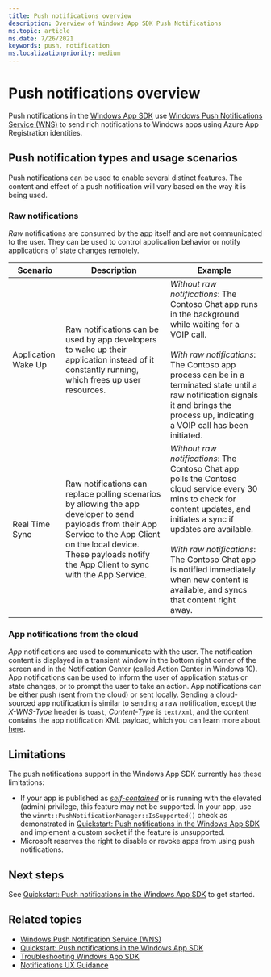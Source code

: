 ```yaml
---
title: Push notifications overview
description: Overview of Windows App SDK Push Notifications
ms.topic: article
ms.date: 7/26/2021
keywords: push, notification
ms.localizationpriority: medium
---
```


# Push notifications overview

Push notifications in the [Windows App SDK](../../index.md) use [Windows Push Notifications Service (WNS)](https://aka.ms/wns) to send rich notifications to Windows apps using Azure App Registration identities.

## Push notification types and usage scenarios

Push notifications can be used to enable several distinct features. The content and effect of a push notification will vary based on the way it is being used.

### Raw notifications

*Raw* notifications are consumed by the app itself and are not communicated to the user. They can be used to control application behavior or notify applications of state changes remotely.

| Scenario | Description  | Example |
|----------|--------------|---------|
| Application Wake Up | Raw notifications can be used by app developers to wake up their application instead of it constantly running, which frees up user resources. | *Without raw notifications*: The Contoso Chat app runs in the background while waiting for a VOIP call.<br/><br/>*With raw notifications*: The Contoso app process can be in a terminated state until a raw notification signals it and brings the process up, indicating a VOIP call has been initiated.
| Real Time Sync | Raw notifications can replace polling scenarios by allowing the app developer to send payloads from their App Service to the App Client on the local device. These payloads notify the App Client to sync with the App Service. | *Without raw notifications*: The Contoso Chat app polls the Contoso cloud service every 30 mins to check for content updates, and initiates a sync if updates are available.<br/><br/>*With raw notifications*: The Contoso Chat app is notified immediately when new content is available, and syncs that content right away.

### App notifications from the cloud

*App* notifications are used to communicate with the user. The notification content is displayed in a transient window in the bottom right corner of the screen and in the Notification Center (called Action Center in Windows 10). App notifications can be used to inform the user of application status or state changes, or to prompt the user to take an action. App notifications can be either push (sent from the cloud) or sent locally. Sending a cloud-sourced app notification is similar to sending a raw notification, except the *X-WNS-Type* header is `toast`, *Content-Type* is `text/xml`, and the content contains the app notification XML payload, which you can learn more about [here](../app-notifications/app-notifications-quickstart.md).

## Limitations

The push notifications support in the Windows App SDK currently has these limitations:

- If your app is published as [*self-contained*](../../../package-and-deploy/self-contained-deploy/deploy-self-contained-apps.md) or is running with the elevated (admin) privilege, this feature may not be supported. In your app, use the `winrt::PushNotificationManager::IsSupported()` check as demonstrated in [Quickstart: Push notifications in the Windows App SDK](push-quickstart.md) and implement a custom socket if the feature is unsupported.
- Microsoft reserves the right to disable or revoke apps from using push notifications.

## Next steps

See [Quickstart: Push notifications in the Windows App SDK](push-quickstart.md) to get started.

## Related topics

- [Windows Push Notification Service (WNS)](https://aka.ms/wns)
- [Quickstart: Push notifications in the Windows App SDK](push-quickstart.md)
- [Troubleshooting Windows App SDK](troubleshooting.md)
- [Notifications UX Guidance](../../../design/shell/tiles-and-notifications/toast-ux-guidance.md)


